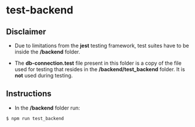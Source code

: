 # test-backend

## Disclaimer

* Due to limitations from the **jest** testing framework, test suites have to be inside the **/backend** folder.

* The **db-connection.test** file present in this folder is a copy of the file used for testing that resides in the **/backend/test_backend** folder. It is **not** used during testing.

## Instructions

* In the **/backend** folder run:
```
$ npm run test_backend
``` 

